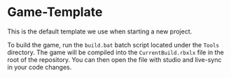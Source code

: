 # Game-Template

This is the default template we use when starting a new project.

To build the game, run the `build.bat` batch script located under the `Tools` directory. The game will be compiled into the `CurrentBuild.rbxlx` file in the root of the repository. You can then open the file with studio and live-sync in your code changes.
